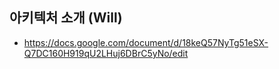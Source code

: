 ## 아키텍처 소개 (Will)
 - https://docs.google.com/document/d/18keQ57NyTg51eSX-Q7DC160H919qU2LHuj6DBrC5yNo/edit
